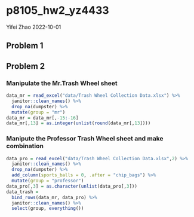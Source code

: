 p8105_hw2_yz4433
================
Yifei Zhao
2022-10-01

## Problem 1

## Problem 2

### Manipulate the Mr.Trash Wheel sheet

``` r
data_mr = read_excel("data/Trash Wheel Collection Data.xlsx") %>% 
  janitor::clean_names() %>% 
  drop_na(dumpster) %>% 
  mutate(group = "mr")
data_mr = data_mr[,-15:-16]
data_mr[,13] = as.integer(unlist(round(data_mr[,13])))
```

### Manipute the Professor Trash Wheel sheet and make combination

``` r
data_pro = read_excel("data/Trash Wheel Collection Data.xlsx",2) %>% 
  janitor::clean_names() %>% 
  drop_na(dumpster) %>% 
  add_column(sports_balls = 0, .after = "chip_bags") %>% 
  mutate(group = "professor")
data_pro[,3] = as.character(unlist(data_pro[,3]))
data_trash =
  bind_rows(data_mr, data_pro) %>%
  janitor::clean_names() %>%
  select(group, everything())
```
